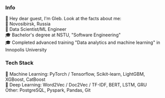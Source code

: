 ### Info
👋 Hey dear guest, I'm Gleb. Look at the facts about me:\
📍  Novosibirsk, Russia\
🐍 Data Scientist/ML Engineer\
🎓 Bachelor's degree at NSTU, "Software Engineering"\
🎓 Completed advanced training "Data analytics and machine learning" in Innopolis University

### Tech Stack
🤖 Machine Learning: PyTorch / Tensorflow, Scikit-learn, LightGBM, XGBoost, CatBoost\
🧠 Deep Learning: Word2Vec / Doc2Vec / TF-IDF, BERT, LSTM, GRU\
Other: PostgreSQL, Pyspark, Pandas, Git
